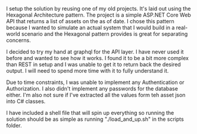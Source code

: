 I setup the solution by reusing one of my old projects.  It's laid out using the Hexagonal Architecture pattern.  The project is a simple ASP.NET Core Web API that returns a list of assets on the as of date.  I chose this pattern because I wanted to simulate an actual system that I would build in a real-world scenario and the Hexagonal pattern provides is great for separating concerns.

I decided to try my hand at graphql for the API layer.  I have never used it before and wanted to see how it works.  I found it to be a bit more complex than REST in setup and I was unable to get it to return back the desired output.  I will need to spend more time with it to fully understand it.

Due to time constraints, I was unable to implement any Authentication or Authorization.  I also didn't implement any passwords for the database either. I'm also not sure if I've extracted all the values form teh asset json into C# classes.

I have included a shell file that will spin up everything so running the solution should be as simple as running  "./load_and_up.sh" in the scripts folder.
